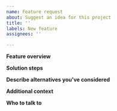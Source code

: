 ```yaml
---
name: Feature request
about: Suggest an idea for this project
title: ''
labels: New feature
assignees: ''

---
```


<!-- Follow these steps: -->
<!-- 1. Make sure you select appropriate labels -->
<!-- 2.  Set the project to Odysseus -->
<!-- 3. Assign yourself to the issue when you are working on it. Leave blank or assign someone else if you are not working on it-->

**Feature overview**
<!-- A clear and concise description of what the problem is. Ex. I'm always frustrated when [...] -->

**Solution steps**
<!-- A clear and concise description of what you want to happen. -->

<!-- For example: -->
<!-- - [ ] Include a checklist of steps -->
<!-- - [ ] A second step.  -->

**Describe alternatives you've considered**
<!-- A clear and concise description of any alternative solutions or features you've considered. -->

**Additional context**
<!-- Add any other context or screenshots about the feature request here. -->

**Who to talk to**
<!-- Talk to <github handle of someone useful> to get started -->
